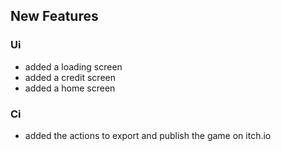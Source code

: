 ##  New Features 
### Ui 
-  added a loading screen 
-  added a credit screen 
-  added a home screen 
### Ci 
-  added the actions to export and publish the game on itch.io 